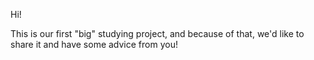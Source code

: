 Hi! 

This is our first "big" studying project, and because of that, we'd like to share it and have some advice from you!
